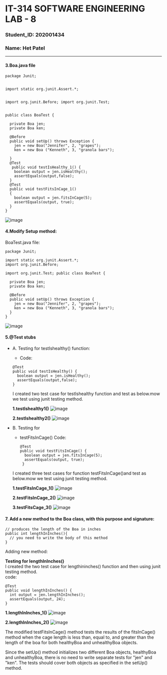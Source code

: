 # IT-314 SOFTWARE ENGINEERING LAB - 8
### Student_ID: 202001434 
### Name: Het Patel
---

#### 3.Boa.java file

```
package Junit;


import static org.junit.Assert.*;


import org.junit.Before; import org.junit.Test;


public class BoaTest {

  private Boa jen; 
  private Boa ken;
  
  @Before
  public void setUp() throws Exception {
    jen = new Boa("Jennifer", 2, "grapes");
    ken = new Boa ("Kenneth", 3, "granola bars");
    
  }
  @Test
   public void testIsHealthy_1() { 
    boolean output = jen.isHealthy(); 
    assertEquals(output,false);
  }
  @Test
  public void testFitsInCage_1()
  { 
    boolean output = jen.fitsInCage(5); 
    assertEquals(output, true);
  }
} 
```

![image](https://user-images.githubusercontent.com/124347145/233607716-e12bdb1a-c41b-44fb-aa48-6ad720d3e9f1.png)

#### 4.Modify Setup method:
BoaTest.java file:
```
package Junit;

import static org.junit.Assert.*; 
import org.junit.Before;

import org.junit.Test; public class BoaTest {

  private Boa jen; 
  private Boa ken; 
  
  @Before
  public void setUp() throws Exception {
    jen = new Boa("Jennifer", 2, "grapes");
    ken = new Boa ("Kenneth", 3, "granola bars"); 
  }
}
```
![image](https://user-images.githubusercontent.com/124347145/233608469-6a400658-441b-4784-bfbf-08814a89f612.png)

#### 5.@Test stubs
* A. Testing for testIshealthy() function:
   * Code:
    ```
    @Test
    public void testIsHealthy() { 
      boolean output = jen.isHealthy(); 
      assertEquals(output,false);
    }
    ```
  I created two test case for testIshealthy function and test as below.mow we test using junit testing method.

  **1.testIshealthy1()**
  ![image](https://user-images.githubusercontent.com/124347145/233609232-6d07a23b-5095-4f0a-b047-6fcc9b47de1f.png)

  **2.testIshealthy2()**
  ![image](https://user-images.githubusercontent.com/124347145/233609405-8f9129b7-f5e6-40e7-91b7-e8cc10ad4ca6.png)

* B. Testing for
  * testFitsInCage() 
  Code:
    ```
    @Test
    public void testFitsInCage() { 
      boolean output = jen.fitsInCage(5); 
      assertEquals(output, true);
     }
    ```
  I created three test cases for function testFitsInCage()and test as below.mow we test using junit testing method.
  
  **1.testFitsInCage_1()**
  ![image](https://user-images.githubusercontent.com/124347145/233610062-b587db6e-515e-4e45-a08f-4448635d6233.png)
  
  **2.testFitsInCage_2()**
  ![image](https://user-images.githubusercontent.com/124347145/233610158-cc5ff4c8-3ee2-49e7-be67-63ad264f19b8.png)

  **3.testFitsCage_3()**
  ![image](https://user-images.githubusercontent.com/124347145/233610265-4301a88a-4f15-454e-94c5-ef6b523df47a.png)
  
#### 7. Add a new method to the Boa class, with this purpose and signature:
```
// produces the length of the Boa in inches 
public int lengthInInches(){
  // you need to write the body of this method
}
```
Adding new method:

**Testing for lengthInInches()**<br>
  I created the two test case for lengthininches() function and then using junit testing method.<br>
  code:

  ```
  @Test
  public void lengthInInches() {
    int output = jen.lengthInInches(); 
    assertEquals(output, 24);
  }
  ```
**1.lengthInInches_1()**
![image](https://user-images.githubusercontent.com/124347145/233614512-bc801b1f-62f7-444a-8666-e5ac5b2215c5.png)

**2.lengthInInches_2()** 
![image](https://user-images.githubusercontent.com/124347145/233614582-57809c04-0c59-4a6b-9e11-ebdf0c45ad31.png)

The modified testFitsInCage() method tests the results of the fitsInCage() method when the cage length is less than, equal to, and greater than the length of the boa for both healthyBoa and unhealthyBoa objects.

Since the setUp() method initializes two different Boa objects, healthyBoa and unhealthyBoa, there is no need to write separate tests for "jen" and "ken". The tests should cover both objects as specified in the setUp() method.

